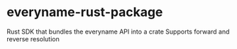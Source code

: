 # everyname-rust-package

Rust SDK that bundles the everyname API into a crate
Supports forward and reverse resolution
